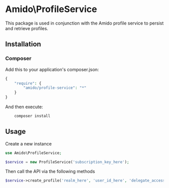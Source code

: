 # Amido\ProfileService

This package is used in conjunction with the Amido profile service to persist and retrieve profiles.

## Installation

### Composer

Add this to your application's composer.json:

```php
{
    "require": {
        "amido/profile-service": "*"
    }
}
```

And then execute:

```php
    composer install
```


## Usage

Create a new instance
```php
use Amido\ProfileService;

$service = new ProfileService('subscription_key_here');
```

Then call the API via the following methods

```php
$service->create_profile('realm_here', 'user_id_here', 'delegate_access_token_here', array('profile' => 'here));
```
